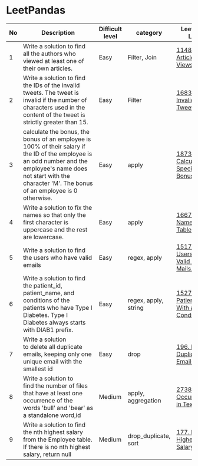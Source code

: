 # LeetPandas


| No | Description                                         | Difficult level | category     | Leetcode Link                                       | Solution Link                                                                      |    completion status             |  Other    |
| -- | --------------------------------------------------- | ------------ | --------------------------------------------------- | ---------------------------------------------------------------------------------- |-----------------|-----------------|----------|
| 1  |Write a solution to find all the authors who viewed at least one of their own articles.|Easy |Filter, Join |  [1148. Article Views I](https://leetcode.com/problems/article-views-i/description) | [article_views_I.py](/1.Article_Views_1.py) |  :white_check_mark: |   |
| 2  |Write a solution to find the IDs of the invalid tweets. The tweet is invalid if the number of characters used in the content of the tweet is strictly greater than 15.|Easy |Filter |  [1683. Invalid Tweets](https://leetcode.com/problems/invalid-tweets/)_ | [2.InvalidTweets.py](/2.InvalidTweets.py) |  :white_check_mark: |   |
| 3  |calculate the bonus, the bonus of an employee is 100% of their salary if the ID of the employee is an odd number and the employee's name does not start with the character 'M'. The bonus of an employee is 0 otherwise.| Easy|apply |  [1873. Calculate Special Bonus](https://leetcode.com/problems/calculate-special-bonus)_ | [3.calculate_special_bonus.py](/3.calculate_special_bonus.py) |  :white_check_mark:  |   |
| 4 |Write a solution to fix the names so that only the first character is uppercase and the rest are lowercase.|Easy |apply |  [1667. Fix Names in a Table](https://leetcode.com/problems/fix-names-in-a-table/))_ | [4.FixName.py](/4.FixName.py) |  :white_check_mark:  |   |
| 5 |Write a solution to find the users who have valid emails|Easy |regex, apply |  [1517. Find Users With Valid E-Mails](https://leetcode.com/problems/find-users-with-valid-e-mails)_ | [Find_users_with_valid_email.py](/Find_users_with_valid_email.py) |  :white_check_mark:  |   |
| 6 |Write a solution to find the patient_id, patient_name, and conditions of the patients who have Type I Diabetes. Type I Diabetes always starts with DIAB1 prefix.| Easy |regex, apply, string |  [1527. Patients With a Condition](https://leetcode.com/problems/patients-with-a-condition) | [Create_Patients_With_diabetes.py](/Patients_With_diabetes.py) |  :white_check_mark: |   |
| 7 |Write a solution to delete all duplicate emails, keeping only one unique email with the smallest id  |Easy | drop |  [196. Delete Duplicate Emails](https://leetcode.com/problems/delete-duplicate-emails/) | [drop_duplicate_emails.py](/delete_duplicate_emails.py) |  :white_check_mark: |   |
| 8 |Write a solution to find the number of files that have at least one occurrence of the words 'bull' and 'bear' as a standalone word,id  | Medium|apply, aggregation |  [2738. Count Occurrences in Text](https://leetcode.com/problems/count-occurrences-in-text/description) | [CountOccuranceText.py](/CountOccuranceText.py) |  :white_check_mark: |   |
| 9 |Write a solution to find the nth highest salary from the Employee table. If there is no nth highest salary, return null  | Medium|drop_duplicate, sort |  [177. Nth Highest Salary](https://leetcode.com/problems/nth-highest-salary/description) | [NthHigestSalary.py](/NthHigestSalary.py) |  :white_check_mark: |   |

